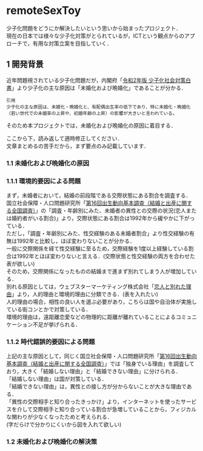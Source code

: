 # remoteSexToy  

少子化問題をどうにか解決したいという思いから始まったプロジェクト．  
現在の日本では様々な少子化対策がとられているが，ICTという観点からのアプローチで，有用な対策立案を目指していく．  

## 1 開発背景  

近年問題視されている少子化問題だが，内閣府「[令和2年版 少子化社会対策白書](https://www8.cao.go.jp/shoushi/shoushika/whitepaper/measures/w-2020/r02webhonpen/html/b1_s2-2-3.html)」より少子化の主な原因は「未婚化および晩婚化」であることが分かる． 

```
引用
少子化の主な原因は、未婚化・晩婚化と、有配偶出生率の低下であり、特に未婚化・晩婚化（若い世代での未婚率の上昇や、初婚年齢の上昇）の影響が大きいと言われている。
```  

そのため本プロジェクトでは，未婚化および晩婚化の原因に着目する．  

ここから下，読み返して適時修正してください．  
文章まとめるの苦手だから，まず要点のみ記載しています．  

### 1.1 未婚化および晩婚化の原因
### 1.1.1 環境的要因による問題  

まず，未婚者において，結婚の前段階である交際状態にある割合を調査する．  
国立社会保障・人口問題研究所「[第16回出生動向基本調査（結婚と出産に関する全国調査）](https://www.ipss.go.jp/ps-doukou/j/doukou16/doukou16_gaiyo.asp)」の「調査・年齢別にみた、未婚者の異性との交際の状況(恋人または婚約者がいる割合)」より，交際状態にある割合は1992年から緩やかに下がっている．  
ただし，「調査・年齢別にみた、性交経験のある未婚者割合」より性交経験の有無は1992年と比較し，ほぼ変わりないことが分かる．  
一般に交際関係を経て性交経験に至るため，交際経験を1度以上経験している割合は1992年とほぼ変わりないと言える．(交際状態と性交経験の両方を合わせた表が欲しい)  
そのため，交際関係になったものの結婚まで進まず別れてしまう人が増加している．  
別れる原因としては，ウェブスターマーケティング株式会社「[恋人と別れた理由](https://lovema.jp/koikatsu/couple-hakyoku-ranking)」より，人的理由と環境的理由に分類できる．(表を入れたい)  
人的理由の場合，相性の良い人を選ぶ必要があり，こちらは国や自治体が実施している街コンとかで対策している．  
環境的理由は，遠距離恋愛などの物理的に距離が離れていることによるコミュニケーション不足が挙げられる．  

### 1.1.2 時代錯誤的要因による問題

上記の主な原因として，同じく国立社会保障・人口問題研究所「[第16回出生動向基本調査（結婚と出産に関する全国調査）](https://www.ipss.go.jp/ps-doukou/j/doukou16/doukou16_gaiyo.asp)」では「独身でいる理由」を調査しており，大きく「結婚しない理由」と「結婚できない理由」に分けられる．  
「結婚しない理由」は国が対策している．  
「結婚できない理由」は，異性との接し方が分からないことが大きな理由である．  
「異性の交際相手と知り合ったきっかけ」より，インターネットを使ったサービスを介して交際相手と知り合っている割合が急増していることから，フィジカルな関わりが少なくなったためと考えられる．  
(字だらけで分かりにくいから図を入れて欲しい)  

### 1.2 未婚化および晩婚化の解決策  
